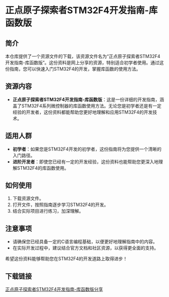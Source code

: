 # 正点原子探索者STM32F4开发指南-库函数版

## 简介
本仓库提供了一个资源文件的下载，该资源文件名为“正点原子探索者STM32F4开发指南-库函数版”。这份资料是网上分享的资源，特别适合初学者使用。通过这份指南，您可以快速入门STM32F4的开发，掌握库函数的使用方法。

## 资源内容
- **正点原子探索者STM32F4开发指南-库函数版**：这是一份详细的开发指南，涵盖了STM32F4系列微控制器的库函数使用方法。无论您是初学者还是有一定经验的开发者，这份资料都能帮助您更好地理解和应用STM32F4的开发技术。

## 适用人群
- **初学者**：如果您是STM32F4开发的初学者，这份指南将为您提供一个清晰的入门路径。
- **进阶开发者**：即使您已经有一定的开发经验，这份资料也能帮助您更深入地理解STM32F4的库函数使用。

## 如何使用
1. 下载资源文件。
2. 打开文件，按照指南逐步学习STM32F4的开发。
3. 结合实际项目进行练习，加深理解。

## 注意事项
- 请确保您已经具备一定的C语言编程基础，以便更好地理解指南中的内容。
- 在实际开发过程中，建议结合官方文档和社区资源，以获得更全面的支持。

希望这份资料能够帮助您在STM32F4的开发道路上取得进步！

## 下载链接

[正点原子探索者STM32F4开发指南-库函数版分享](https://pan.quark.cn/s/24804d7888a6)